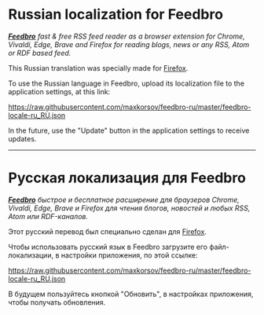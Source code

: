 # Russian localization for Feedbro

***[Feedbro](https://nodetics.com/feedbro/  "Project homepage")*** *fast & free RSS feed reader as a browser extension for Chrome, Vivaldi, Edge, Brave and Firefox for reading blogs, news or any RSS, Atom or RDF based feed.*

This Russian translation was specially made for [Firefox](https://addons.mozilla.org/en-GB/firefox/addon/feedbroreader/ "Перейти на страницу расширения").

To use the Russian language in Feedbro, upload its localization file to the application settings, at this link:

https://raw.githubusercontent.com/maxkorsov/feedbro-ru/master/feedbro-locale-ru_RU.json

In the future, use the "Update" button in the application settings to receive updates.

----

# Русская локализация для Feedbro

***[Feedbro](https://nodetics.com/feedbro/  "Перейти на страницу проекта")*** *быстрое и бесплатное расширение для браузеров Chrome, Vivaldi, Edge, Brave и Firefox для чтения блогов, новостей и любых RSS, Atom или RDF-каналов.*

Этот русский перевод был специально сделан для [Firefox](https://addons.mozilla.org/ru/firefox/addon/feedbroreader/ "Перейти на страницу расширения").

Чтобы использовать русский язык в Feedbro загрузите его файл-локализации, в настройки приложения, по этой ссылке:

https://raw.githubusercontent.com/maxkorsov/feedbro-ru/master/feedbro-locale-ru_RU.json

В будущем пользуйтесь кнопкой "Обновить", в настройках приложения, чтобы получать обновления.
